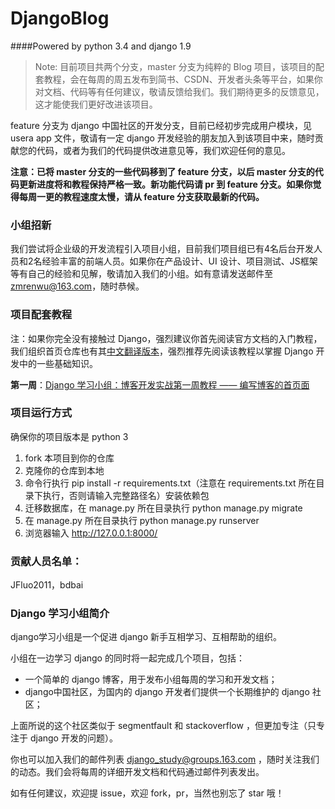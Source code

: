# DjangoBlog 
####Powered by python 3.4 and django 1.9

> Note:
目前项目共两个分支，master 分支为纯粹的 Blog 项目，该项目的配套教程，会在每周的周五发布到简书、CSDN、开发者头条等平台，如果你对文档、代码等有任何建议，敬请反馈给我们。我们期待更多的反馈意见，这才能使我们更好改进该项目。
> 
feature 分支为 django 中国社区的开发分支，目前已经初步完成用户模块，见 usera app 文件，敬请有一定 django 开发经验的朋友加入到该项目中来，随时贡献您的代码，或者为我们的代码提供改进意见等，我们欢迎任何的意见。

**注意：已将 master 分支的一些代码移到了 feature 分支，以后 master 分支的代码更新进度将和教程保持严格一致。新功能代码请 pr 到 feature 分支。如果你觉得每周一更的教程速度太慢，请从 feature 分支获取最新的代码。**

### 小组招新
我们尝试将企业级的开发流程引入项目小组，目前我们项目组已有4名后台开发人员和2名经验丰富的前端人员。如果你在产品设计、UI 设计、项目测试、JS框架等有自己的经验和见解，敬请加入我们的小组。如有意请发送邮件至 zmrenwu@163.com，随时恭候。

### 项目配套教程

注：如果你完全没有接触过 Django，强烈建议你首先阅读官方文档的入门教程，我们组织首页仓库也有其[中文翻译版本](https://github.com/djangoStudyTeam/django-intro-zh)，强烈推荐先阅读该教程以掌握 Django 开发中的一些基础知识。

**第一周**：[Django 学习小组：博客开发实战第一周教程 —— 编写博客的首页面](http://www.jianshu.com/p/3bf9fb2a7e31)

### 项目运行方式
确保你的项目版本是 python 3

1. fork 本项目到你的仓库
2. 克隆你的仓库到本地
3. 命令行执行 pip install -r requirements.txt（注意在 requirements.txt 所在目录下执行，否则请输入完整路径名）安装依赖包
4. 迁移数据库，在 manage.py 所在目录执行 python manage.py migrate
5. 在 manage.py 所在目录执行 python manage.py runserver
6. 浏览器输入 http://127.0.0.1:8000/

### 贡献人员名单：
JFluo2011，bdbai

### Django 学习小组简介
django学习小组是一个促进 django 新手互相学习、互相帮助的组织。

小组在一边学习 django 的同时将一起完成几个项目，包括：

- 一个简单的 django 博客，用于发布小组每周的学习和开发文档；
- django中国社区，为国内的 django 开发者们提供一个长期维护的 django 社区；

上面所说的这个社区类似于 segmentfault 和 stackoverflow ，但更加专注（只专注于 django 开发的问题）。

你也可以加入我们的邮件列表 django_study@groups.163.com ，随时关注我们的动态。我们会将每周的详细开发文档和代码通过邮件列表发出。

如有任何建议，欢迎提 issue，欢迎 fork，pr，当然也别忘了 star 哦！

